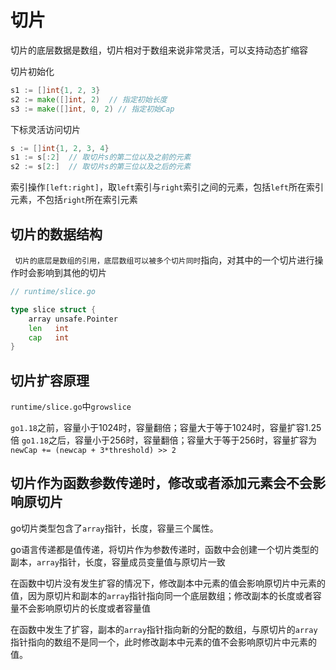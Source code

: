 # 切片

切片的底层数据是数组，切片相对于数组来说非常灵活，可以支持动态扩缩容

切片初始化
```go
s1 := []int{1, 2, 3}
s2 := make([]int, 2)  // 指定初始长度
s3 := make([]int, 0, 2) // 指定初始Cap
```

下标灵活访问切片
```go
s := []int{1, 2, 3, 4}
s1 := s[:2]  // 取切片s的第二位以及之前的元素
s2 := s[2:]  // 取切片s的第三位以及之后的元素
```

索引操作`[left:right]`，取`left`索引与`right`索引之间的元素，包括`left`所在索引元素，不包括`right`所在索引元素

## 切片的数据结构
`
切片的底层是数组的引用，底层数组可以被多个切片同时`指向，对其中的一个切片进行操作时会影响到其他的切片

```go
// runtime/slice.go

type slice struct {
	array unsafe.Pointer
	len   int
	cap   int
}
```

## 切片扩容原理

`runtime/slice.go`中`growslice`

`go1.18`之前，容量小于1024时，容量翻倍；容量大于等于1024时，容量扩容1.25倍
`go1.18`之后，容量小于256时，容量翻倍；容量大于等于256时，容量扩容为`newCap += (newcap + 3*threshold) >> 2`

## 切片作为函数参数传递时，修改或者添加元素会不会影响原切片

go切片类型包含了`array`指针，长度，容量三个属性。

go语言传递都是值传递，将切片作为参数传递时，函数中会创建一个切片类型的副本，`array`指针，长度，容量成员变量值与原切片一致

在函数中切片没有发生扩容的情况下，修改副本中元素的值会影响原切片中元素的值，因为原切片和副本的`array`指针指向同一个底层数组；修改副本的长度或者容量不会影响原切片的长度或者容量值

在函数中发生了扩容，副本的`array`指针指向新的分配的数组，与原切片的`array`指针指向的数组不是同一个，此时修改副本中元素的值不会影响原切片中元素的值。

